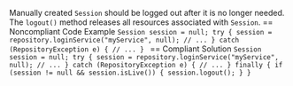 Manually created ``Session`` should be logged out after it is no longer needed. The ``logout()`` method releases all resources associated with ``Session``.
== Noncompliant Code Example
``
Session session = null;
try {
	session = repository.loginService("myService", null);
	// ...
} catch (RepositoryException e) {
	// ...
} 
``
== Compliant Solution
``
Session session = null;
try {
	session = repository.loginService("myService", null);
	// ...
} catch (RepositoryException e) {
	// ...
} finally {
    if (session != null && session.isLive()) {
        session.logout();
    }
}
``